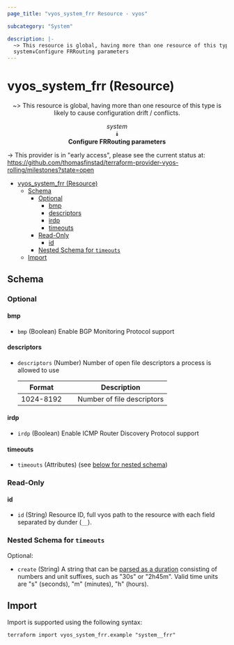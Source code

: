 ```yaml
---
page_title: "vyos_system_frr Resource - vyos"

subcategory: "System"

description: |-
  ~> This resource is global, having more than one resource of this type is likely to cause configuration drift / conflicts.
  system⯯Configure FRRouting parameters
---
```


# vyos_system_frr (Resource)
<center>

~> This resource is global, having more than one resource of this type is likely to cause configuration drift / conflicts.

*system*  
⯯  
**Configure FRRouting parameters**


</center>

-> This provider is in "early access", please see the current status at: https://github.com/thomasfinstad/terraform-provider-vyos-rolling/milestones?state=open

<!--TOC-->

- [vyos_system_frr (Resource)](#vyos_system_frr-resource)
  - [Schema](#schema)
    - [Optional](#optional)
      - [bmp](#bmp)
      - [descriptors](#descriptors)
      - [irdp](#irdp)
      - [timeouts](#timeouts)
    - [Read-Only](#read-only)
      - [id](#id)
    - [Nested Schema for `timeouts`](#nested-schema-for-timeouts)
  - [Import](#import)

<!--TOC-->

<!-- schema generated by tfplugindocs -->
## Schema

### Optional

#### bmp
- `bmp` (Boolean) Enable BGP Monitoring Protocol support
#### descriptors
- `descriptors` (Number) Number of open file descriptors a process is allowed to use

    |  Format     &emsp;|  Description                 |
    |-------------|------------------------------|
    |  1024-8192  &emsp;|  Number of file descriptors  |
#### irdp
- `irdp` (Boolean) Enable ICMP Router Discovery Protocol support
#### timeouts
- `timeouts` (Attributes) (see [below for nested schema](#nestedatt--timeouts))

### Read-Only

#### id
- `id` (String) Resource ID, full vyos path to the resource with each field separated by dunder (`__`).

<a id="nestedatt--timeouts"></a>
### Nested Schema for `timeouts`

Optional:

- `create` (String) A string that can be [parsed as a duration](https://pkg.go.dev/time#ParseDuration) consisting of numbers and unit suffixes, such as &#34;30s&#34; or &#34;2h45m&#34;. Valid time units are &#34;s&#34; (seconds), &#34;m&#34; (minutes), &#34;h&#34; (hours).

## Import

Import is supported using the following syntax:

```shell
terraform import vyos_system_frr.example "system__frr"
```
